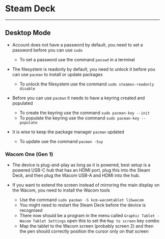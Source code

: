 # Steam Deck

---

## Desktop Mode

* Account does not have a password by default, you need to set a password before
  you can use `sudo`
  * To set a password use the command `passwd` in a terminal

* The filesystem is readonly by default, you need to unlock it before you can
  use `pacman` to install or update packages
  * To unlock the filesystem use the command `sudo steamos-readonly disable`

* Before you can use `pacman` it needs to have a keyring created and populated
  * To create the keyring use the command `sudo pacman-key --init`
  * To populate the keyring use the command `sudo pacman-key --populate`

* It is wise to keep the package manager `pacman` updated
  * To update use the command `pacman -Suy`

### Wacom One (Gen 1)

* The device is plug-and-play as long as it is powered, best setup is a powered
  USB-C hub that has an HDMI port, plug this into the Steam Deck, and then plug
  the Wacom USB-A and HDMI into the hub.

* If you want to extend the screen instead of mirroring the main display on the
  Wacom, you need to install the Wacom tools
  * Use the command `sudo pacman -S kcm-wacomtablet libwacom`
  * You might need to restart the Steam Deck before the device is recognised
  * There now should be a program in the menu called `Graphic Tablet - Wacom
    Tablet Settings` open this to set the `Map to screen` key combo
  * Map the tablet to the Wacom screen (probably screen 2) and then the pen
    should correctly position the cursor only on that screen
